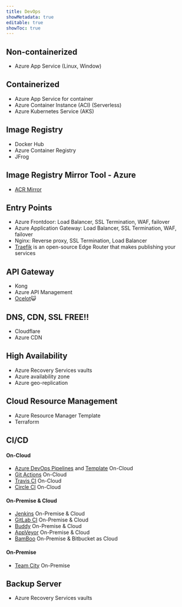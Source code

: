 ```yaml
---
title: DevOps
showMetadata: true
editable: true
showToc: true
---
```


## Non-containerized

- Azure App Service (Linux, Window)

## Containerized

- Azure App Service for container
- Azure Container Instance (ACI) (Serverless)
- Azure Kubernetes Service (AKS)

## Image Registry

- Docker Hub
- Azure Container Registry
- JFrog

## Image Registry Mirror Tool - Azure

- [ACR Mirror](https://github.com/kubeopsskills/acr-mirror)

## Entry Points

- Azure Frontdoor: Load Balancer, SSL Termination, WAF, failover
- Azure Application Gateway: Load Balancer, SSL Termination, WAF, failover
- Nginx: Reverse proxy, SSL Termination, Load Balancer
- [Traefik](https://doc.traefik.io/traefik/) is an open-source Edge Router that makes publishing your services

## API Gateway

- Kong
- Azure API Management
- [Ocelot](https://github.com/ThreeMammals/Ocelot)😺

## DNS, CDN, SSL FREE!!

- Cloudflare
- Azure CDN

## High Availability

- Azure Recovery Services vaults
- Azure availability zone
- Azure geo-replication

## Cloud Resource Management

- Azure Resource Manager Template
- Terraform

## CI/CD

#### On-Cloud

  - [Azure DevOps Pipelines](https://docs.microsoft.com/en-us/azure/devops/pipelines/?view=azure-devops) and [Template](https://github.com/microsoft/azure-pipelines-yaml) On-Cloud
  - [Git Actions](https://docs.github.com/en/actions) On-Cloud
  - [Travis CI](https://docs.travis-ci.com/) On-Cloud
  - [Circle CI](https://circleci.com/docs/) On-Cloud
#### On-Premise & Cloud

  - [Jenkins](https://github.com/jenkinsci/jenkins) On-Premise & Cloud
  - [GitLab CI](https://docs.gitlab.com/ee/ci/) On-Premise & Cloud
  - [Buddy](https://buddy.works/docs) On-Premise & Cloud
  - [AppVeyor](https://www.appveyor.com/docs/) On-Premise & Cloud
  - [BamBoo](https://www.atlassian.com/software/bamboo) On-Premise & Bitbucket as Cloud
#### On-Premise

  - [Team City](https://www.jetbrains.com/teamcity/) On-Premise





## Backup Server

- Azure Recovery Services vaults
